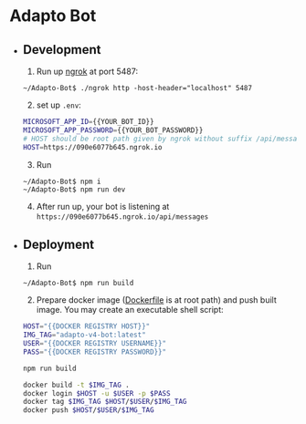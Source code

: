 # Adapto Bot

- ## Development

  1. Run up [ngrok](https://ngrok.com/) at port 5487:
  ```shell
  ~/Adapto-Bot$ ./ngrok http -host-header="localhost" 5487
  ```

  2. set up `.env`:
  ```bash
  MICROSOFT_APP_ID={{YOUR_BOT_ID}}
  MICROSOFT_APP_PASSWORD={{YOUR_BOT_PASSWORD}}
  # HOST should be root path given by ngrok without suffix /api/messages
  HOST=https://090e6077b645.ngrok.io
  ```

  3. Run
  ```
  ~/Adapto-Bot$ npm i
  ~/Adapto-Bot$ npm run dev
  ```

  4. After run up, your bot is listening at `https://090e6077b645.ngrok.io/api/messages`

- ## Deployment

  1. Run 
  ```
  ~/Adapto-Bot$ npm run build
  ```

  2. Prepare docker image ([Dockerfile](./Dockerfile) is at root path) and push built image. You may create an executable shell script:
  ```bash
  HOST="{{DOCKER REGISTRY HOST}}"
  IMG_TAG="adapto-v4-bot:latest"
  USER="{{DOCKER REGISTRY USERNAME}}"
  PASS="{{DOCKER REGISTRY PASSWORD}}"

  npm run build

  docker build -t $IMG_TAG .
  docker login $HOST -u $USER -p $PASS
  docker tag $IMG_TAG $HOST/$USER/$IMG_TAG
  docker push $HOST/$USER/$IMG_TAG
  ```